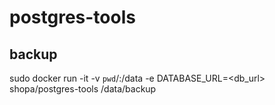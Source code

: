 # postgres-tools

## backup

sudo docker run -it -v `pwd`/:/data -e DATABASE_URL=<db_url> shopa/postgres-tools /data/backup

